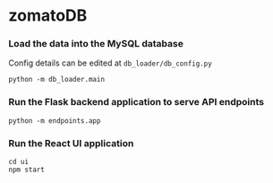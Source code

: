 # zomatoDB

### Load the data into the MySQL database
Config details can be edited at ```db_loader/db_config.py```
```
python -m db_loader.main
```

### Run the Flask backend application to serve API endpoints
```
python -m endpoints.app
```

### Run the React UI application
```
cd ui
npm start
```